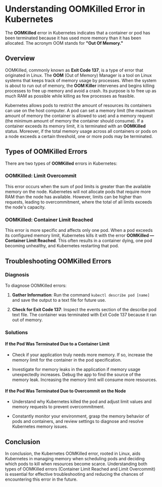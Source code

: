 # Understanding OOMKilled Error in Kubernetes

The **OOMKilled** error in Kubernetes indicates that a container or pod has been terminated because it has used more memory than it has been allocated. The acronym OOM stands for **"Out Of Memory."**

## Overview

OOMKilled, commonly known as **Exit Code 137**, is a type of error that originated in Linux. The **OOM** (Out of Memory) Manager is a tool on Linux systems that keeps track of memory usage by processes. When the system is about to run out of memory, the **OOM Killer** intervenes and begins killing processes to free up memory and avoid a crash. Its purpose is to free up as much RAM as possible while killing as few processes as feasible.

Kubernetes allows pods to restrict the amount of resources its containers can use on the host computer. A pod can set a memory limit (the maximum amount of memory the container is allowed to use) and a memory request (the minimum amount of memory the container should consume). If a container exceeds its memory limit, it is terminated with an **OOMKilled** status. Moreover, if the total memory usage across all containers or pods on a node exceeds a certain threshold, one or more pods may be terminated.

## Types of OOMKilled Errors

There are two types of **OOMKilled** errors in Kubernetes:

### OOMKilled: Limit Overcommit

This error occurs when the sum of pod limits is greater than the available memory on the node. Kubernetes will not allocate pods that require more RAM than the node has available. However, limits can be higher than requests, leading to overcommitment, where the total of all limits exceeds the node's capacity.

### OOMKilled: Container Limit Reached

This error is more specific and affects only one pod. When a pod exceeds its configured memory limit, Kubernetes kills it with the error **OOMKilled — Container Limit Reached**. This often results in a container dying, one pod becoming unhealthy, and Kubernetes restarting that pod.

## Troubleshooting OOMKilled Errors

### Diagnosis

To diagnose OOMKilled errors:

1. **Gather Information**: Run the command `kubectl describe pod [name]` and save the output to a text file for future use.

2. **Check for Exit Code 137**: Inspect the events section of the describe pod text file. The container was terminated with Exit Code 137 because it ran out of memory.

### Solutions

#### If the Pod Was Terminated Due to a Container Limit

- Check if your application truly needs more memory. If so, increase the memory limit for the container in the pod specification.

- Investigate for memory leaks in the application if memory usage unexpectedly increases. Debug the app to find the source of the memory leak. Increasing the memory limit will consume more resources.

#### If the Pod Was Terminated Due to Overcommit on the Node

- Understand why Kubernetes killed the pod and adjust limit values and memory requests to prevent overcommitment.

- Constantly monitor your environment, grasp the memory behavior of pods and containers, and review settings to diagnose and resolve Kubernetes memory issues.

## Conclusion

In conclusion, the Kubernetes OOMKilled error, rooted in Linux, aids Kubernetes in managing memory when scheduling pods and deciding which pods to kill when resources become scarce. Understanding both types of OOMKilled errors (Container Limit Reached and Limit Overcommit) is essential for effective troubleshooting and reducing the chances of encountering this error in the future.
